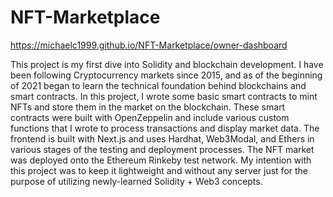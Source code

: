 # NFT-Marketplace

https://michaelc1999.github.io/NFT-Marketplace/owner-dashboard

This project is my first dive into Solidity and blockchain development. I have been following Cryptocurrency markets since 2015, and as of the beginning of 2021 began to learn the technical foundation behind blockchains and smart contracts. In this project, I wrote some basic smart contracts to mint NFTs and store them in the market on the blockchain. These smart contracts were built with OpenZeppelin and include various custom functions that I wrote to process transactions and display market data. The frontend is built with Next.js and uses Hardhat, Web3Modal, and Ethers in various stages of the testing and deployment processes. The NFT market was deployed onto the Ethereum Rinkeby test network. My intention with this project was to keep it lightweight and without any server just for the purpose of utilizing newly-learned Solidity + Web3 concepts.
